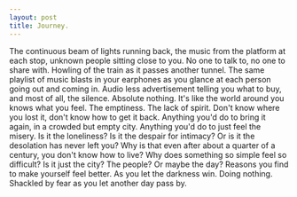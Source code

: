 ```yaml
---
layout: post
title: Journey.
---
```


The continuous beam of lights running back, the music from the platform at each stop, unknown people sitting close to you. No one to talk to, no one to share with. Howling of the train as it passes another tunnel. The same playlist of music blasts in your earphones as you glance at each person going out and coming in. Audio less advertisement telling you what to buy, and most of all, the silence. Absolute nothing. It's like the world around you knows what you feel. The emptiness. The lack of spirit. Don't know where you lost it, don't know how to get it back. Anything you'd do to bring it again, in a crowded but empty city. Anything you'd do to just feel the misery. Is it the loneliness? Is it the despair for intimacy? Or is it the desolation has never left you? Why is that even after about a quarter of a century, you don't know how to live? Why does something so simple feel so difficult? Is it just the city? The people? Or maybe the day? Reasons you find to make yourself feel better. As you let the darkness win. Doing nothing. Shackled by fear as you let another day pass by.
